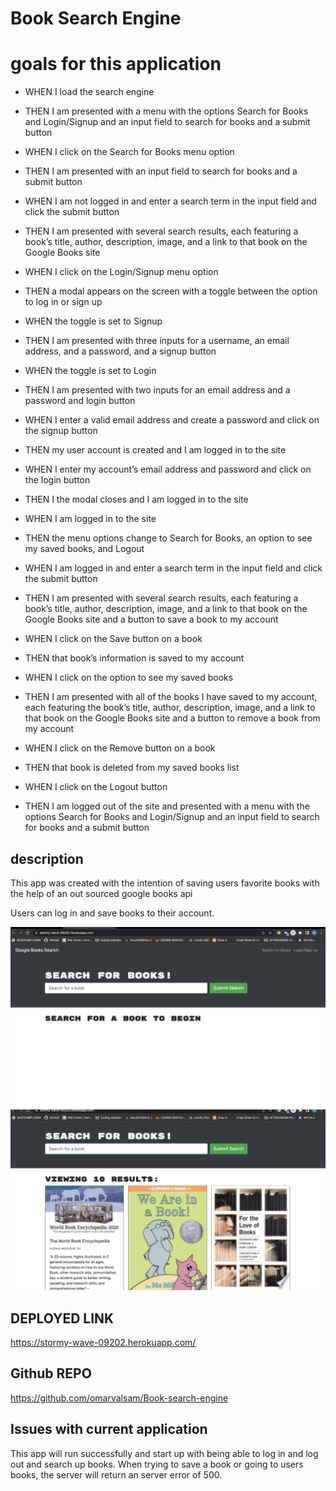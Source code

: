 # Book Search Engine

# goals for this application

- WHEN I load the search engine<br/>
- THEN I am presented with a menu with the options Search for Books and Login/Signup and an input field to search for books and a submit button

- WHEN I click on the Search for Books menu option<br/>
- THEN I am presented with an input field to search for books and a submit button

- WHEN I am not logged in and enter a search term in the input field and click the submit button<br/>
- THEN I am presented with several search results, each featuring a book’s title, author, description, image, and a link to that book on the Google Books site

- WHEN I click on the Login/Signup menu option<br/>
- THEN a modal appears on the screen with a toggle between the option to log in or sign up

- WHEN the toggle is set to Signup<br/>
- THEN I am presented with three inputs for a username, an email address, and a password, and a signup button

- WHEN the toggle is set to Login<br/>
- THEN I am presented with two inputs for an email address and a password and login button

- WHEN I enter a valid email address and create a password and click on the signup button<br/>
- THEN my user account is created and I am logged in to the site

- WHEN I enter my account’s email address and password and click on the login button<br/>
- THEN I the modal closes and I am logged in to the site

- WHEN I am logged in to the site<br/>
- THEN the menu options change to Search for Books, an option to see my saved books, and Logout

- WHEN I am logged in and enter a search term in the input field and click the submit button<br/>
- THEN I am presented with several search results, each featuring a book’s title, author, description, image, and a link to that book on the Google Books site and a button to save a book to my account

- WHEN I click on the Save button on a book<br/>
- THEN that book’s information is saved to my account

- WHEN I click on the option to see my saved books<br/>
- THEN I am presented with all of the books I have saved to my account, each featuring the book’s title, author, description, image, and a link to that book on the Google Books site and a button to remove a book from my account

- WHEN I click on the Remove button on a book<br/>
- THEN that book is deleted from my saved books list

- WHEN I click on the Logout button<br/>
- THEN I am logged out of the site and presented with a menu with the options Search for Books and Login/Signup and an input field to search for books and a submit button

## description

This app was created with the intention of saving users favorite books with the help of an out sourced google books api

Users can log in and save books to their account.

![image](/home-screen.png)
![image](/book-search.png)

## DEPLOYED LINK

https://stormy-wave-09202.herokuapp.com/

## Github REPO

https://github.com/omarvalsam/Book-search-engine

## Issues with current application

This app will run successfully and start up with being able to log in and log out and search up books. When trying to save a book or going to users books, the server will return an server error of 500.
